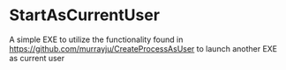 # StartAsCurrentUser
A simple EXE to utilize the functionality found in https://github.com/murrayju/CreateProcessAsUser to launch another EXE as current user
